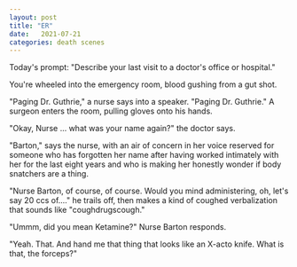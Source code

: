```yaml
---
layout: post
title: "ER"
date:   2021-07-21
categories: death scenes
---
```

Today's prompt: "Describe your last visit to a doctor's office or hospital."

You're wheeled into the emergency room, blood gushing from a gut shot.

"Paging Dr. Guthrie," a nurse says into a speaker. "Paging Dr. Guthrie." A surgeon enters the room, pulling gloves onto his hands. 

"Okay, Nurse ... what was your name again?" the doctor says. 

"Barton," says the nurse, with an air of concern in her voice reserved for someone who has forgotten her name after having worked intimately with her for the last eight years and who is making her honestly wonder if body snatchers are a thing.

"Nurse Barton, of course, of course. Would you mind administering, oh, let's say 20 ccs of...." he trails off, then makes a kind of coughed verbalization that sounds like "coughdrugscough."

"Ummm, did you mean Ketamine?" Nurse Barton responds.

"Yeah. That. And hand me that thing that looks like an X-acto knife. What is that, the forceps?"
